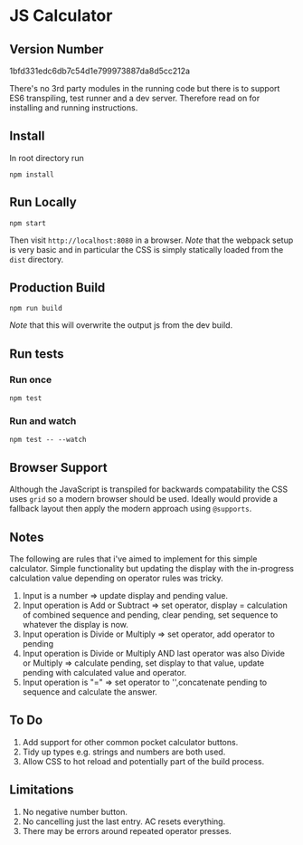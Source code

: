 # JS Calculator

## Version Number
1bfd331edc6db7c54d1e799973887da8d5cc212a

There's no 3rd party modules in the running code but there is to support ES6 transpiling, test runner and a dev server. Therefore read on for installing and running instructions. 

## Install
In root directory run
```
npm install
```

## Run Locally
```
npm start
```

Then visit `http://localhost:8080` in a browser. *Note* that the webpack setup is very basic and in particular the CSS is simply statically loaded from the `dist` directory.

## Production Build
```
npm run build
```
*Note* that this will overwrite the output js from the dev build.

## Run tests

### Run once
```
npm test
```

### Run and watch
```
npm test -- --watch
```

## Browser Support
Although the JavaScript is transpiled for backwards compatability the CSS uses `grid` so a modern browser should be used. Ideally would provide a fallback layout then apply the modern approach using `@supports`.

## Notes

The following are rules that i've aimed to implement for this simple calculator. Simple functionality but updating the display with the in-progress calculation value depending on operator rules was tricky.

1. Input is a number => update display and pending value.
2. Input operation is Add or Subtract => set operator, 
  display = calculation of combined sequence and pending, clear pending, set sequence to whatever the display is now.
3. Input operation is Divide or Multiply => set operator, add operator to pending
4. Input operation is Divide or Multiply AND last operator was also Divide or Multiply => calculate pending, set display to that value, update pending with calculated value and operator.
5. Input operation is "=" => set operator to '',concatenate pending to sequence and calculate the answer.

## To Do
1. Add support for other common pocket calculator buttons.
2. Tidy up types e.g. strings and numbers are both used.
3. Allow CSS to hot reload and potentially part of the build process.


## Limitations
1. No negative number button.
2. No cancelling just the last entry. AC resets everything.
3. There may be errors around repeated operator presses.